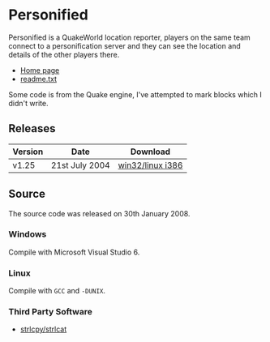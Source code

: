 # Personified

Personified is a QuakeWorld location reporter, players on the same team connect to a personification server and they can see the location and details of the other players there.

* [Home page](https://www.nisda.net/personified.html)
* [readme.txt](bin/readme.txt)

Some code is from the Quake engine, I've attempted to mark blocks which I didn't write.

## Releases

Version|Date|Download
---|---|---
v1.25|21st July 2004|[win32/linux i386](https://www.nisda.net/files/personified-v1.25.zip)

## Source

The source code was released on 30th January 2008.

### Windows

Compile with Microsoft Visual Studio 6.

### Linux

Compile with ``GCC`` and ``-DUNIX``.

### Third Party Software

* [strlcpy/strlcat](http://www.gratisoft.us/todd/papers/strlcpy.html)
